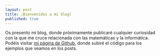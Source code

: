 ```yaml
---
layout: post
title: ¡Bienvenidos a mi blog!
published: true
---
```


Os presento mi blog, donde próximamente publicaré cualquier curiosidad con la que me cruce relacionada con las matemáticas y la informática.
Podéis visitar [mi página de Github](https://github.com/DavidGarciaFer/blog-code), donde subiré el código para los ejemplos que veamos en los posts.
